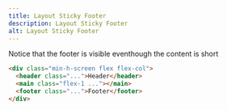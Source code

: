 ```yaml
---
title: Layout Sticky Footer
description: Layout Sticky Footer
alt: Layout Sticky Footer
---
```


<p class="text-sm mb-6">Notice that the footer is visible eventhough the content is short</p>

<base-snippet :centered_preview="false" custom_preview_class="h-72 flex flex-col">

  <template v-slot:preview>
    <header class="p-2 bg-indigo-50 border-b border-indigo-300">Header</header>
    <main class="flex-1 bg-indigo-50 border-b border-indigo-300 p-2">
      <div class="mb-20">Content</div>
    </main>
    <footer class="p-2 bg-indigo-50">Footer</footer>
  </template>

```html
<div class="min-h-screen flex flex-col">
  <header class="...">Header</header>
  <main class="flex-1 ..."></main>
  <footer class="...">Footer</footer>
</div>
```

  <template v-slot:source>
    <a class="btn btn-primary btn-lg" href="https://play.tailwindcss.com/hvSifp5tCd">Live Edit</a>
  </template>

</base-snippet>

<related-ui search_key="centering"></related-ui>
